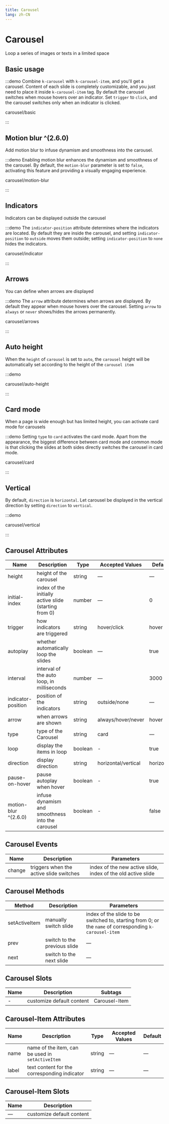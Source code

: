 ```yaml
---
title: Carousel
lang: zh-CN
---
```


# Carousel

Loop a series of images or texts in a limited space

## Basic usage

:::demo Combine `k-carousel` with `k-carousel-item`, and you'll get a carousel. Content of each slide is completely customizable, and you just need to place it inside `k-carousel-item` tag. By default the carousel switches when mouse hovers over an indicator. Set `trigger` to `click`, and the carousel switches only when an indicator is clicked.

carousel/basic

:::

## Motion blur ^(2.6.0)

Add motion blur to infuse dynamism and smoothness into the carousel.

:::demo Enabling motion blur enhances the dynamism and smoothness of the carousel. By default, the `motion-blur` parameter is set to `false`, activating this feature and providing a visually engaging experience.

carousel/motion-blur

:::

## Indicators

Indicators can be displayed outside the carousel

:::demo The `indicator-position` attribute determines where the indicators are located. By default they are inside the carousel, and setting `indicator-position` to `outside` moves them outside; setting `indicator-position` to `none` hides the indicators.

carousel/indicator

:::

## Arrows

You can define when arrows are displayed

:::demo The `arrow` attribute determines when arrows are displayed. By default they appear when mouse hovers over the carousel. Setting `arrow` to `always` or `never` shows/hides the arrows permanently.

carousel/arrows

:::

## Auto height

When the `height` of `carousel` is set to `auto`, the `carousel` height will be automatically set according to the height of the `carousel item`

:::demo

carousel/auto-height

:::

## Card mode

When a page is wide enough but has limited height, you can activate card mode for carousels

:::demo Setting `type` to `card` activates the card mode. Apart from the appearance, the biggest difference between card mode and common mode is that clicking the slides at both sides directly switches the carousel in card mode.

carousel/card

:::

## Vertical

By default, `direction` is `horizontal`. Let carousel be displayed in the vertical direction by setting `direction` to `vertical`.

:::demo

carousel/vertical

:::

## Carousel Attributes

| Name                 | Description                                           | Type    | Accepted Values     | Default    |
| -------------------- | ----------------------------------------------------- | ------- | ------------------- | ---------- |
| height               | height of the carousel                                | string  | —                   | —          |
| initial-index        | index of the initially active slide (starting from 0) | number  | —                   | 0          |
| trigger              | how indicators are triggered                          | string  | hover/click         | hover      |
| autoplay             | whether automatically loop the slides                 | boolean | —                   | true       |
| interval             | interval of the auto loop, in milliseconds            | number  | —                   | 3000       |
| indicator-position   | position of the indicators                            | string  | outside/none        | —          |
| arrow                | when arrows are shown                                 | string  | always/hover/never  | hover      |
| type                 | type of the Carousel                                  | string  | card                | —          |
| loop                 | display the items in loop                             | boolean | -                   | true       |
| direction            | display direction                                     | string  | horizontal/vertical | horizontal |
| pause-on-hover       | pause autoplay when hover                             | boolean | -                   | true       |
| motion-blur ^(2.6.0) | infuse dynamism and smoothness into the carousel      | boolean | -                   | false      |

## Carousel Events

| Name   | Description                             | Parameters                                                   |
| ------ | --------------------------------------- | ------------------------------------------------------------ |
| change | triggers when the active slide switches | index of the new active slide, index of the old active slide |

## Carousel Methods

| Method        | Description                  | Parameters                                                                                              |
| ------------- | ---------------------------- | ------------------------------------------------------------------------------------------------------- |
| setActiveItem | manually switch slide        | index of the slide to be switched to, starting from 0; or the `name` of corresponding `k-carousel-item` |
| prev          | switch to the previous slide | —                                                                                                       |
| next          | switch to the next slide     | —                                                                                                       |

## Carousel Slots

| Name | Description               | Subtags       |
| ---- | ------------------------- | ------------- |
| -    | customize default content | Carousel-Item |

## Carousel-Item Attributes

| Name  | Description                                      | Type   | Accepted Values | Default |
| ----- | ------------------------------------------------ | ------ | --------------- | ------- |
| name  | name of the item, can be used in `setActiveItem` | string | —               | —       |
| label | text content for the corresponding indicator     | string | —               | —       |

## Carousel-Item Slots

| Name | Description               |
| ---- | ------------------------- |
| —    | customize default content |

